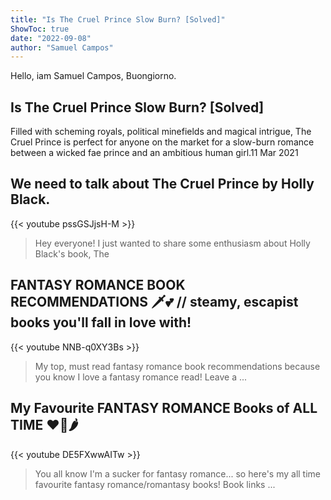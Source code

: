 ```yaml
---
title: "Is The Cruel Prince Slow Burn? [Solved]"
ShowToc: true 
date: "2022-09-08"
author: "Samuel Campos" 
---
```


Hello, iam Samuel Campos, Buongiorno.
## Is The Cruel Prince Slow Burn? [Solved]
Filled with scheming royals, political minefields and magical intrigue, The Cruel Prince is perfect for anyone on the market for a slow-burn romance between a wicked fae prince and an ambitious human girl.11 Mar 2021

## We need to talk about The Cruel Prince by Holly Black.
{{< youtube pssGSJjsH-M >}}
>Hey everyone! I just wanted to share some enthusiasm about Holly Black's book, The 

## FANTASY ROMANCE BOOK RECOMMENDATIONS 🗡💕 // steamy, escapist books you'll fall in love with!
{{< youtube NNB-q0XY3Bs >}}
>My top, must read fantasy romance book recommendations because you know I love a fantasy romance read! Leave a ...

## My Favourite FANTASY ROMANCE Books of ALL TIME ❤️‍🔥🌶️
{{< youtube DE5FXwwAITw >}}
>You all know I'm a sucker for fantasy romance... so here's my all time favourite fantasy romance/romantasy books! Book links ...

